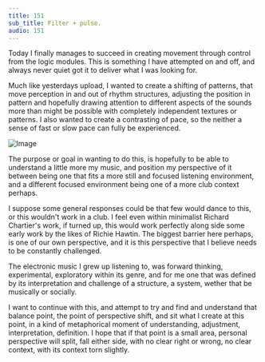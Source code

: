 ```yaml
---
title: 151
sub_title: Filter + pulse.
audio: 151
---
```


Today I finally manages to succeed in creating movement through control from the logic modules. This is something I have attempted on and off, and always never quiet got it to deliver what I was looking for.

Much like yesterdays upload, I wanted to create a shifting of patterns, that move perception in and out of rhythm structures, adjusting the position in pattern and hopefully drawing attention to different aspects of the sounds more than might be possible with completely independent textures or patterns. I also wanted to create a contrasting of pace, so the neither a sense of fast or slow pace can fully be experienced.

![Image](/assets/img/Snd-151.jpg)

The purpose or goal in wanting to do this, is hopefully to be able to understand a little more my music, and position my perspective of it between being one that fits a more still and focused listening environment, and a different focused environment being one of a more club context perhaps.

I suppose some general responses could be that few would dance to this, or this wouldn't work in a club. I feel even within minimalist Richard Chartier's work, if turned up, this would work perfectly along side some early work by the likes of Richie Hawtin. The biggest barrier here perhaps, is one of our own perspective, and it is this perspective that I believe needs to be constantly challenged.

The electronic music I grew up listening to, was forward thinking, experimental, exploratory within its genre, and for me one that was defined by its interpretation and challenge of a structure, a system, wether that be musically or socially.

I want to continue with this, and attempt to try and find and understand that balance point, the point of perspective shift, and sit what I create at this point, in a kind of metaphorical moment of understanding, adjustment, interpretation, definition. I hope that if that point is a small area, personal perspective will split, fall either side, with no clear right or wrong, no clear context, with its context torn slightly.